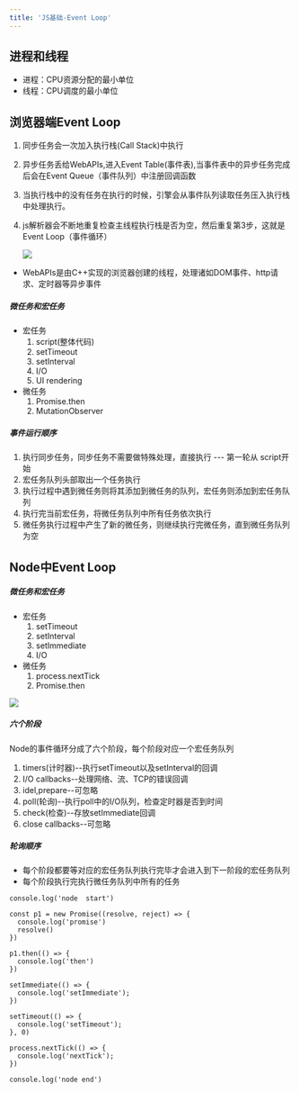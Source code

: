 ```yaml
---
title: 'JS基础-Event Loop'
---
```


## 进程和线程

- 进程：CPU资源分配的最小单位
- 线程：CPU调度的最小单位

## 浏览器端Event Loop

1. 同步任务会一次加入执行栈(Call Stack)中执行

2. 异步任务丢给WebAPIs,进入Event Table(事件表),当事件表中的异步任务完成后会在Event Queue（事件队列）中注册回调函数

3. 当执行栈中的没有任务在执行的时候，引擎会从事件队列读取任务压入执行栈中处理执行。

4. js解析器会不断地重复检查主线程执行栈是否为空，然后重复第3步，这就是Event Loop（事件循环）

   ![](https://s1.ax1x.com/2020/04/23/JdFMtJ.png)

- WebAPIs是由C++实现的浏览器创建的线程，处理诸如DOM事件、http请求、定时器等异步事件

##### 微任务和宏任务

- 宏任务
  1. script(整体代码)
  2. setTimeout
  3. setInterval
  4. I/O 
  5. UI rendering
- 微任务
  1. Promise.then
  2. MutationObserver

##### 事件运行顺序

1. 执行同步任务，同步任务不需要做特殊处理，直接执行 --- 第一轮从 script开始
2. 宏任务队列头部取出一个任务执行
3. 执行过程中遇到微任务则将其添加到微任务的队列，宏任务则添加到宏任务队列
4. 执行完当前宏任务，将微任务队列中所有任务依次执行
5. 微任务执行过程中产生了新的微任务，则继续执行完微任务，直到微任务队列为空

## Node中Event Loop

##### 微任务和宏任务

- 宏任务
  1. setTimeout
  2. setInterval
  3. setImmediate
  4. I/O 
- 微任务
  1. process.nextTick
  2. Promise.then

![](C:\Users\18061225\Desktop\摸鱼\node_eventloop.png)

##### 六个阶段

Node的事件循环分成了六个阶段，每个阶段对应一个宏任务队列

1. timers(计时器)--执行setTimeout以及setInterval的回调
2. I/O callbacks--处理网络、流、TCP的错误回调
3. idel,prepare--可忽略
4. poll(轮询)--执行poll中的I/O队列，检查定时器是否到时间
5. check(检查)--存放setImmediate回调
6. close callbacks--可忽略

##### 轮询顺序

- 每个阶段都要等对应的宏任务队列执行完毕才会进入到下一阶段的宏任务队列
- 每个阶段执行完执行微任务队列中所有的任务

```
console.log('node  start')

const p1 = new Promise((resolve, reject) => {
  console.log('promise')
  resolve()
})

p1.then(() => {
  console.log('then')
})

setImmediate(() => {
  console.log('setImmediate');
})

setTimeout(() => {
  console.log('setTimeout');
}, 0)

process.nextTick(() => {
  console.log('nextTick');
})

console.log('node end')
```

